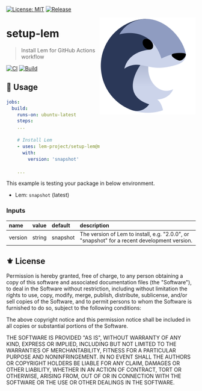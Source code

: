 [![License: MIT](https://img.shields.io/badge/License-MIT-green.svg)](https://opensource.org/licenses/MIT)
[![Release](https://img.shields.io/github/release/lem-project/setup-lem.svg?logo=github)](https://github.com/lem-project/setup-lem/releases/latest)

<a href="#"><img align="right" src="https://raw.githubusercontent.com/Shinmera/lem-icon/gh-pages/icon-blue.svg" alt="Lem"></a>

# setup-lem
> Install Lem for GitHub Actions workflow

[![CI](https://github.com/lem-project/setup-lem/actions/workflows/test.yml/badge.svg)](https://github.com/lem-project/setup-lem/actions/workflows/test.yml)
[![Build](https://github.com/lem-project/setup-lem/actions/workflows/build.yml/badge.svg)](https://github.com/lem-project/setup-lem/actions/workflows/build.yml)

## 🔨 Usage

```yml
jobs:
  build:
    runs-on: ubuntu-latest
    steps:
    ...

    # Install Lem
    - uses: lem-project/setup-lem@master
      with:
        version: 'snapshot'

    ...
```

This example is testing your package in below environment.

* Lem: `snapshot` (latest)

### Inputs

| name    | value  | default  | description                                                                                  |
|:--------|:-------|:---------|:---------------------------------------------------------------------------------------------|
| version | string | snapshot | The version of Lem to install, e.g. "2.0.0", or "snapshot" for a recent development version. |

## ⚜️ License

Permission is hereby granted, free of charge, to any person obtaining a copy
of this software and associated documentation files (the "Software"), to deal
in the Software without restriction, including without limitation the rights
to use, copy, modify, merge, publish, distribute, sublicense, and/or sell
copies of the Software, and to permit persons to whom the Software is
furnished to do so, subject to the following conditions:

The above copyright notice and this permission notice shall be included in all
copies or substantial portions of the Software.

THE SOFTWARE IS PROVIDED "AS IS", WITHOUT WARRANTY OF ANY KIND, EXPRESS OR
IMPLIED, INCLUDING BUT NOT LIMITED TO THE WARRANTIES OF MERCHANTABILITY,
FITNESS FOR A PARTICULAR PURPOSE AND NONINFRINGEMENT. IN NO EVENT SHALL THE
AUTHORS OR COPYRIGHT HOLDERS BE LIABLE FOR ANY CLAIM, DAMAGES OR OTHER
LIABILITY, WHETHER IN AN ACTION OF CONTRACT, TORT OR OTHERWISE, ARISING FROM,
OUT OF OR IN CONNECTION WITH THE SOFTWARE OR THE USE OR OTHER DEALINGS IN THE
SOFTWARE.
